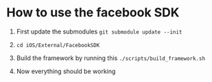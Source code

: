 # How to use the facebook SDK

1. First update the submodules `git submodule update --init`

2. `cd iOS/External/FacebookSDK`

3. Build the framework by running this `./scripts/build_framework.sh`

4. Now everything should be working
